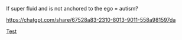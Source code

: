 If super fluid and is not anchored to the ego = autism?

https://chatgpt.com/share/67528a83-2310-8013-9011-558a981597da

[Test](https://chatgpt.com/share/67528a83-2310-8013-9011-558a981597da)